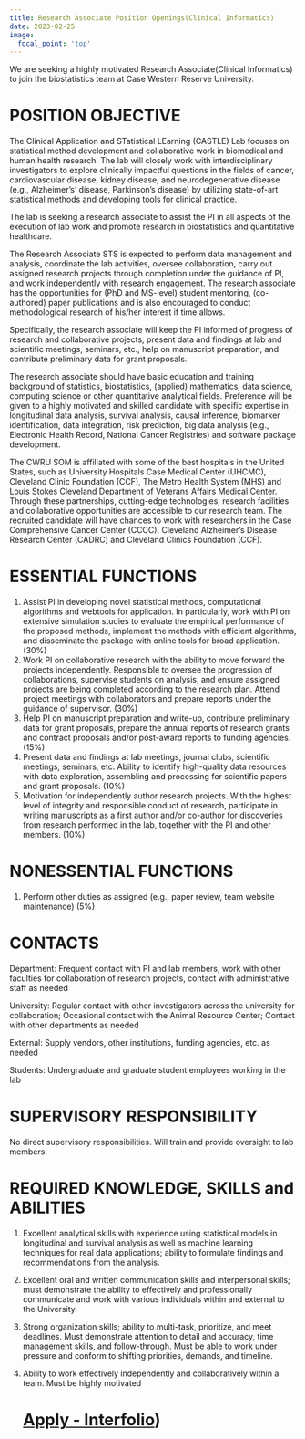 ```yaml
---
title: Research Associate Position Openings(Clinical Informatics)
date: 2023-02-25
image:
  focal_point: 'top'
---
```


We are seeking a highly motivated Research Associate(Clinical Informatics) to join the biostatistics team at Case Western Reserve University. 

<!--more-->

# POSITION OBJECTIVE

The Clinical Application and STatistical LEarning (CASTLE) Lab focuses on statistical method development and collaborative work in biomedical and human health research. The lab will closely work with interdisciplinary investigators to explore clinically impactful questions in the fields of cancer, cardiovascular disease, kidney disease, and neurodegenerative disease (e.g., Alzheimer’s’ disease, Parkinson’s disease) by utilizing state-of-art statistical methods and developing tools for clinical practice. 

The lab is seeking a research associate to assist the PI in all aspects of the execution of lab work and promote research in biostatistics and quantitative healthcare. 

The Research Associate STS is expected to perform data management and analysis, coordinate the lab activities, oversee collaboration, carry out assigned research projects through completion under the guidance of PI, and work independently with research engagement. The research associate has the opportunities for (PhD and MS-level) student mentoring, (co-authored) paper publications and is also encouraged to conduct methodological research of his/her interest if time allows. 

Specifically, the research associate will keep the PI informed of progress of research and collaborative projects, present data and findings at lab and scientific meetings, seminars, etc., help on manuscript preparation, and contribute preliminary data for grant proposals. 

The research associate should have basic education and training background of statistics, biostatistics, (applied) mathematics, data science, computing science or other quantitative analytical fields. Preference will be given to a highly motivated and skilled candidate with specific expertise in longitudinal data analysis, survival analysis, causal inference, biomarker identification, data integration, risk prediction, big data analysis (e.g., Electronic Health Record, National Cancer Registries) and software package development.

The CWRU SOM is affiliated with some of the best hospitals in the United States, such as University Hospitals Case Medical Center (UHCMC), Cleveland Clinic Foundation (CCF), The Metro Health System (MHS) and Louis Stokes Cleveland Department of Veterans Affairs Medical Center. Through these partnerships, cutting-edge technologies, research facilities and collaborative opportunities are accessible to our research team. The recruited candidate will have chances to work with researchers in the Case Comprehensive Cancer Center (CCCC), Cleveland Alzheimer’s Disease Research Center (CADRC) and Cleveland Clinics Foundation (CCF).

# ESSENTIAL FUNCTIONS

1. Assist PI in developing novel statistical methods, computational algorithms and webtools for application. In particularly, work with PI on extensive simulation studies to evaluate the empirical performance of the proposed methods, implement the methods with efficient algorithms, and disseminate the package with online tools for broad application. (30%)
2. Work PI on collaborative research with the ability to move forward the projects independently. Responsible to oversee the progression of collaborations, supervise students on analysis, and ensure assigned projects are being completed according to the research plan. Attend project meetings with collaborators and prepare reports under the guidance of supervisor. (30%)
3. Help PI on manuscript preparation and write-up, contribute preliminary data for grant proposals, prepare the annual reports of research grants and contract proposals and/or post-award reports to funding agencies. (15%)
4. Present data and findings at lab meetings, journal clubs, scientific meetings, seminars, etc. Ability to identify high-quality data resources with data exploration, assembling and processing for scientific papers and grant proposals. (10%)
5. Motivation for independently author research projects. With the highest level of integrity and responsible conduct of research, participate in writing manuscripts as a first author and/or co-author for discoveries from research performed in the lab, together with the PI and other members. (10%)

# NONESSENTIAL FUNCTIONS

1. Perform other duties as assigned (e.g., paper review, team website maintenance) (5%)

# CONTACTS

Department: Frequent contact with PI and lab members, work with other faculties for collaboration of research projects, contact with administrative staff as needed

University: Regular contact with other investigators across the university for collaboration; Occasional contact with the Animal Resource Center; Contact with other departments as needed     

External: Supply vendors, other institutions, funding agencies, etc. as needed

Students: Undergraduate and graduate student employees working in the lab

# SUPERVISORY RESPONSIBILITY

No direct supervisory responsibilities. Will train and provide oversight to lab members.

# REQUIRED KNOWLEDGE, SKILLS and ABILITIES

1. Excellent analytical skills with experience using statistical models in longitudinal and survival analysis as well as machine learning techniques for real data applications; ability to formulate findings and recommendations from the analysis.

2. Excellent oral and written communication skills and interpersonal skills; must demonstrate the ability to effectively and professionally communicate and work with various individuals within and external to the University.

3. Strong organization skills; ability to multi-task, prioritize, and meet deadlines. Must demonstrate attention to detail and accuracy, time management skills, and follow-through. Must be able to work under pressure and conform to shifting priorities, demands, and timeline.  

4. Ability to work effectively independently and collaboratively within a team. Must be highly motivated

   # [Apply - Interfolio](https://apply.interfolio.com/120863))

